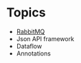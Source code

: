 # Topics

* [RabbitMQ](https://github.com/gauravsharma875/Topics/tree/master/RabbitMq-Demo)
* Json API framework
* Dataflow
* Annotations

